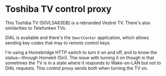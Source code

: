# Toshiba TV control proxy

This Toshiba TV (50VL5A63DB) is a rebranded Vestrel TV. There's also similarities to Telefunken TVs.

DIAL is available and there's the `SmartCenter` application, which allows sending key codes that may to remote control keys.

I'm using a Homebridge HTTP switch to turn it on and off, and to know the status—through Homekit (Siri). The issue with turning it on though is that sometimes the TV is in a state where it responds to Wake-on-LAN but not to DIAL requests. This control proxy sends _both_ when turning the TV on.

